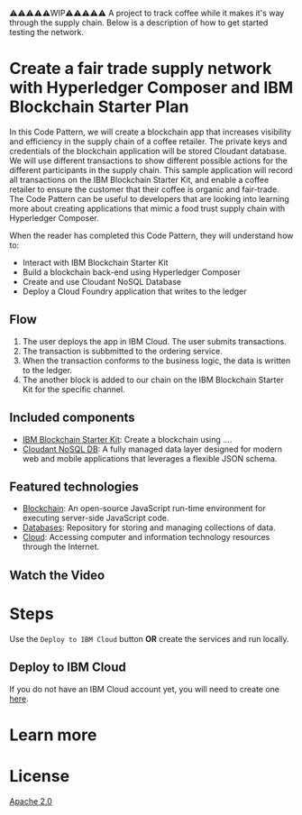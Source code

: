 <!-- [![Build Status](https://travis-ci.org/IBM/watson-second-opinion.svg?branch=master)](https://travis-ci.org/IBM/watson-second-opinion) -->

⚠️⚠️⚠️⚠️⚠️WIP⚠️⚠️⚠️⚠️⚠️
A project to track coffee while it makes it's way through the supply chain. Below is a description of how to get started testing the network.

# Create a fair trade supply network with Hyperledger Composer and IBM Blockchain Starter Plan

In this Code Pattern, we will create a blockchain app that increases visibility and efficiency in the supply chain of a coffee retailer. The private keys and credentials of the blockchain application will be stored Cloudant database. We will use different transactions to show different possible actions for the different participants in the supply chain. This sample application will record all transactions on the IBM Blockchain Starter Kit, and enable a coffee retailer to ensure the customer that their coffee is organic and fair-trade. The Code Pattern can be useful to developers that are looking into learning more about creating applications that mimic a food trust supply chain with Hyperledger Composer.

When the reader has completed this Code Pattern, they will understand how to:

* Interact with IBM Blockchain Starter Kit
* Build a blockchain back-end using Hyperledger Composer
* Create and use Cloudant NoSQL Database
* Deploy a Cloud Foundry application that writes to the ledger

<!--Remember to dump an image in this path-->
<!-- ![Architecture](/docs/app-architecture.png) -->

## Flow
1. The user deploys the app in IBM Cloud. The user submits transactions.
2. The transaction is subbmitted to the ordering service.
3. When the transaction conforms to the business logic, the data is written to the ledger.
4. The another block is added to our chain on the IBM Blockchain Starter Kit for the specific channel.

## Included components
* [IBM Blockchain Starter Kit](https://www.ibm.com/watson/services/natural-language-understanding/):  Create a blockchain using ....
* [Cloudant NoSQL DB](https://console.ng.bluemix.net/catalog/services/cloudant-nosql-db): A fully managed data layer designed for modern web and mobile applications that leverages a flexible JSON schema.

## Featured technologies
* [Blockchain](https://nodejs.org/): An open-source JavaScript run-time environment for executing server-side JavaScript code.
* [Databases](https://en.wikipedia.org/wiki/IBM_Information_Management_System#.22Full_Function.22_databases): Repository for storing and managing collections of data.
* [Cloud](https://www.ibm.com/developerworks/learn/cloud/): Accessing computer and information technology resources through the Internet.

## Watch the Video

<!-- [![](docs/youtubePicture.png)](https://www.youtube.com/watch?v=wwNAEvbxd54&list=PLVztKpIRxvQXhHlMQttCfYZrDN8aELnzP&index=1&t=1s) -->

# Steps

Use the ``Deploy to IBM Cloud`` button **OR** create the services and run locally.

## Deploy to IBM Cloud
If you do not have an IBM Cloud account yet, you will need to create one [here](https://ibm.biz/BdjLxy).

<!-- [![Deploy to IBM Cloud](https://bluemix.net/deploy/button.png)](https://bluemix.net/deploy?repository=https://github.com/IBM/watson-second-opinion) -->

# Learn more

<!-- * **Blockchain Code Patterns**: Enjoyed this Code Pattern? Check out our other [Node.js Code Patterns](https://developer.ibm.com/code/technologies/node-js/) -->


# License
[Apache 2.0](LICENSE)
